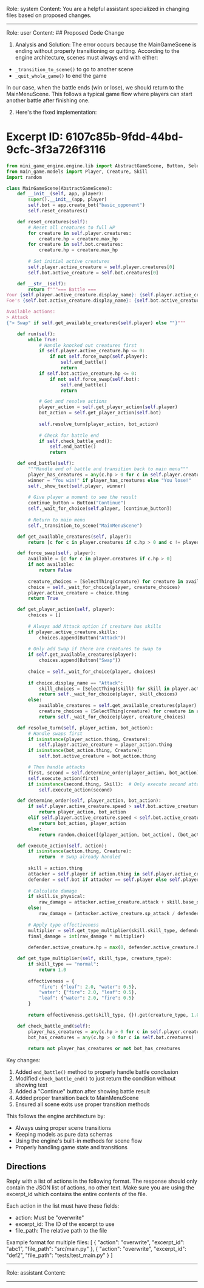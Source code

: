 Role: system
Content: You are a helpful assistant specialized in changing files based on proposed changes.
__________________
Role: user
Content: ## Proposed Code Change
1. Analysis and Solution:
The error occurs because the MainGameScene is ending without properly transitioning or quitting. According to the engine architecture, scenes must always end with either:
- `_transition_to_scene()` to go to another scene
- `_quit_whole_game()` to end the game

In our case, when the battle ends (win or lose), we should return to the MainMenuScene. This follows a typical game flow where players can start another battle after finishing one.

2. Here's the fixed implementation:

# Excerpt ID: 6107c85b-9fdd-44bd-9cfc-3f3a726f3116
```python main_game/scenes/main_game_scene.py
from mini_game_engine.engine.lib import AbstractGameScene, Button, SelectThing
from main_game.models import Player, Creature, Skill
import random

class MainGameScene(AbstractGameScene):
    def __init__(self, app, player):
        super().__init__(app, player)
        self.bot = app.create_bot("basic_opponent")
        self.reset_creatures()

    def reset_creatures(self):
        # Reset all creatures to full HP
        for creature in self.player.creatures:
            creature.hp = creature.max_hp
        for creature in self.bot.creatures:
            creature.hp = creature.max_hp
            
        # Set initial active creatures
        self.player.active_creature = self.player.creatures[0]
        self.bot.active_creature = self.bot.creatures[0]

    def __str__(self):
        return f"""=== Battle ===
Your {self.player.active_creature.display_name}: {self.player.active_creature.hp}/{self.player.active_creature.max_hp} HP
Foe's {self.bot.active_creature.display_name}: {self.bot.active_creature.hp}/{self.bot.active_creature.max_hp} HP

Available actions:
> Attack
{"> Swap" if self.get_available_creatures(self.player) else ""}"""

    def run(self):
        while True:
            # Handle knocked out creatures first
            if self.player.active_creature.hp <= 0:
                if not self.force_swap(self.player):
                    self.end_battle()
                    return
            if self.bot.active_creature.hp <= 0:
                if not self.force_swap(self.bot):
                    self.end_battle()
                    return

            # Get and resolve actions
            player_action = self.get_player_action(self.player)
            bot_action = self.get_player_action(self.bot)
            
            self.resolve_turn(player_action, bot_action)
            
            # Check for battle end
            if self.check_battle_end():
                self.end_battle()
                return

    def end_battle(self):
        """Handle end of battle and transition back to main menu"""
        player_has_creatures = any(c.hp > 0 for c in self.player.creatures)
        winner = "You win!" if player_has_creatures else "You lose!"
        self._show_text(self.player, winner)
        
        # Give player a moment to see the result
        continue_button = Button("Continue")
        self._wait_for_choice(self.player, [continue_button])
        
        # Return to main menu
        self._transition_to_scene("MainMenuScene")

    def get_available_creatures(self, player):
        return [c for c in player.creatures if c.hp > 0 and c != player.active_creature]

    def force_swap(self, player):
        available = [c for c in player.creatures if c.hp > 0]
        if not available:
            return False
        
        creature_choices = [SelectThing(creature) for creature in available]
        choice = self._wait_for_choice(player, creature_choices)
        player.active_creature = choice.thing
        return True

    def get_player_action(self, player):
        choices = []
        
        # Always add Attack option if creature has skills
        if player.active_creature.skills:
            choices.append(Button("Attack"))
        
        # Only add Swap if there are creatures to swap to
        if self.get_available_creatures(player):
            choices.append(Button("Swap"))
        
        choice = self._wait_for_choice(player, choices)
        
        if choice.display_name == "Attack":
            skill_choices = [SelectThing(skill) for skill in player.active_creature.skills]
            return self._wait_for_choice(player, skill_choices)
        else:
            available_creatures = self.get_available_creatures(player)
            creature_choices = [SelectThing(creature) for creature in available_creatures]
            return self._wait_for_choice(player, creature_choices)

    def resolve_turn(self, player_action, bot_action):
        # Handle swaps first
        if isinstance(player_action.thing, Creature):
            self.player.active_creature = player_action.thing
        if isinstance(bot_action.thing, Creature):
            self.bot.active_creature = bot_action.thing

        # Then handle attacks
        first, second = self.determine_order(player_action, bot_action)
        self.execute_action(first)
        if isinstance(second.thing, Skill):  # Only execute second attack if it's a skill (not a swap)
            self.execute_action(second)

    def determine_order(self, player_action, bot_action):
        if self.player.active_creature.speed > self.bot.active_creature.speed:
            return player_action, bot_action
        elif self.player.active_creature.speed < self.bot.active_creature.speed:
            return bot_action, player_action
        else:
            return random.choice([(player_action, bot_action), (bot_action, player_action)])

    def execute_action(self, action):
        if isinstance(action.thing, Creature):
            return  # Swap already handled
            
        skill = action.thing
        attacker = self.player if action.thing in self.player.active_creature.skills else self.bot
        defender = self.bot if attacker == self.player else self.player
        
        # Calculate damage
        if skill.is_physical:
            raw_damage = attacker.active_creature.attack + skill.base_damage - defender.active_creature.defense
        else:
            raw_damage = (attacker.active_creature.sp_attack / defender.active_creature.sp_defense) * skill.base_damage
            
        # Apply type effectiveness
        multiplier = self.get_type_multiplier(skill.skill_type, defender.active_creature.creature_type)
        final_damage = int(raw_damage * multiplier)
        
        defender.active_creature.hp = max(0, defender.active_creature.hp - final_damage)

    def get_type_multiplier(self, skill_type, creature_type):
        if skill_type == "normal":
            return 1.0
        
        effectiveness = {
            "fire": {"leaf": 2.0, "water": 0.5},
            "water": {"fire": 2.0, "leaf": 0.5},
            "leaf": {"water": 2.0, "fire": 0.5}
        }
        
        return effectiveness.get(skill_type, {}).get(creature_type, 1.0)

    def check_battle_end(self):
        player_has_creatures = any(c.hp > 0 for c in self.player.creatures)
        bot_has_creatures = any(c.hp > 0 for c in self.bot.creatures)
        
        return not player_has_creatures or not bot_has_creatures
```

Key changes:
1. Added `end_battle()` method to properly handle battle conclusion
2. Modified `check_battle_end()` to just return the condition without showing text
3. Added a "Continue" button after showing battle result
4. Added proper transition back to MainMenuScene
5. Ensured all scene exits use proper transition methods

This follows the engine architecture by:
- Always using proper scene transitions
- Keeping models as pure data schemas
- Using the engine's built-in methods for scene flow
- Properly handling game state and transitions

## Directions
Reply with a list of actions in the following format. The response should only contain the JSON list of actions, no other text.
Make sure you are using the excerpt_id which contains the entire contents of the file.

Each action in the list must have these fields:
- action: Must be "overwrite"
- excerpt_id: The ID of the excerpt to use
- file_path: The relative path to the file

Example format for multiple files:
[
    {
        "action": "overwrite",
        "excerpt_id": "abc1",
        "file_path": "src/main.py"
    },
    {
        "action": "overwrite",
        "excerpt_id": "def2",
        "file_path": "tests/test_main.py"
    }
]
__________________
Role: assistant
Content: 
__________________
